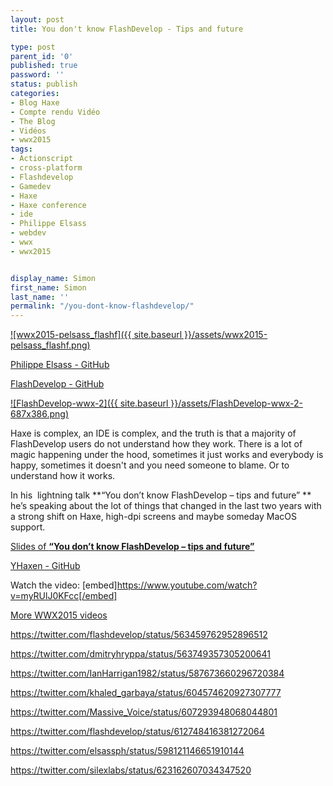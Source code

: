 ```yaml
---
layout: post
title: You don't know FlashDevelop - Tips and future

type: post
parent_id: '0'
published: true
password: ''
status: publish
categories:
- Blog Haxe
- Compte rendu Vidéo
- The Blog
- Vidéos
- wwx2015
tags:
- Actionscript
- cross-platform
- Flashdevelop
- Gamedev
- Haxe
- Haxe conference
- ide
- Philippe Elsass
- webdev
- wwx
- wwx2015


display_name: Simon
first_name: Simon
last_name: ''
permalink: "/you-dont-know-flashdevelop/"
---
```


[![wwx2015-pelsass_flashf]({{ site.baseurl }}/assets/wwx2015-pelsass_flashf.png)](https://www.silexlabs.org/wp-content/uploads/2015/07/wwx2015-pelsass_flashf.png)



[Philippe Elsass - GitHub](https://github.com/elsassph)

[FlashDevelop - GitHub](https://github.com/fdorg/flashdevelop)





[![FlashDevelop-wwx-2]({{ site.baseurl }}/assets/FlashDevelop-wwx-2-687x386.png)](https://www.silexlabs.org/wp-content/uploads/2015/07/FlashDevelop-wwx-2.png)

Haxe is complex, an IDE is complex, and the truth is that a majority of FlashDevelop users do not understand how they work. There is a lot of magic happening under the hood, sometimes it just works and everybody is happy, sometimes it doesn't and you need someone to blame. Or to understand how it works.

In his  lightning talk **“You don’t know FlashDevelop – tips and future” ** he’s speaking about the lot of things that changed in the last two years with a strong shift on Haxe, high-dpi screens and maybe someday MacOS support.

[Slides of **“You don’t know FlashDevelop – tips and future”**](https://speakerdeck.com/elsassph/flashdevelop-wwx-2015)

[YHaxen - GitHub](https://github.com/jozefchutka/YHaxen)

Watch the
video: 
[embed]https://www.youtube.com/watch?v=myRUlJ0KFcc[/embed]

[More WWX2015 videos](https://www.silexlabs.org/wrapping-up-wwx2015/)

https://twitter.com/flashdevelop/status/563459762952896512

https://twitter.com/dmitryhryppa/status/563749357305200641

https://twitter.com/IanHarrigan1982/status/587673660296720384

https://twitter.com/khaled_garbaya/status/604574620927307777

https://twitter.com/Massive_Voice/status/607293948068044801

https://twitter.com/flashdevelop/status/612748416381272064

https://twitter.com/elsassph/status/598121146651910144

https://twitter.com/silexlabs/status/623162607034347520
